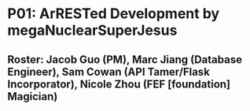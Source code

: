 # P01: ArRESTed Development by megaNuclearSuperJesus
## Roster: Jacob Guo (PM), Marc Jiang (Database Engineer), Sam Cowan (API Tamer/Flask Incorporator), Nicole Zhou (FEF [foundation] Magician)
